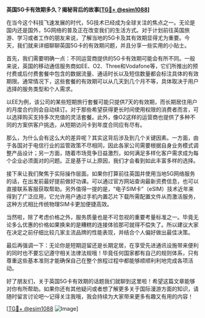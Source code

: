 **英国5G卡有效期多久？揭秘背后的故事[[TG💪+ @esim1088](https://t.me/s/esim1088)]**

在当今这个科技飞速发展的时代，5G技术已经成为全球关注的焦点之一。无论是国内还是国外，5G网络的普及正在改变我们的生活方式。对于计划前往英国旅游、学习或者工作的朋友来说，了解当地的5G卡及其有效期显得尤为重要。今天，我们就来详细聊聊英国5G卡的有效期问题，并且分享一些实用的小贴士。

首先，我们需要明确一点：不同运营商提供的5G卡有效期可能会有所不同。一般来说，英国的移动通信服务商如EE、O2、Three和Vodafone等，它们所推出的预付费或后付费套餐中包含的数据流量、通话时长以及短信数量都会标注具体的有效期限。通常情况下，这些套餐的有效期可以从几天到几个月不等，具体取决于用户选择的服务类型和个人需求。

以EE为例，该公司的某些短期旅行套餐可能只提供7天的有效期，而长期居住用户的月度合约则会自动续订。对于那些希望获得更长时间使用权限的消费者而言，可以选择购买支持多次充值的灵活套餐。此外，像O2这样的运营商也提供了多种不同的方案供客户挑选，从短期访问卡到年度合同应有尽有。

那么，为什么会有这么大的差异呢？其实这背后涉及到几个关键因素。一方面，由于各国对于电信行业的监管政策不尽相同，因此各家公司需要根据自身业务模式调整产品设计；另一方面，随着市场竞争日益激烈，如何满足多样化客户需求成为每个企业必须面对的问题。正是基于以上原因，我们才会看到如此丰富多样的选择。

接下来让我们聚焦于实际操作层面。如果你打算前往英国并使用当地5G网络服务的话，在出发前最好提前做好功课。可以通过官方网站查询最新资费信息，也可以直接联系客服获取帮助。另外值得一提的是，“电子SIM卡”（eSIM）技术近年来得到了广泛应用，它允许用户通过手机内置芯片下载所需配置文件从而激活服务，这种方式相比传统物理SIM卡更加便捷高效。

当然啦，除了考虑价格之外，服务质量也是不可忽视的重要考量标准之一。毕竟无论多么优惠的价格如果换来的是糟糕的连接体验那可就得不偿失了。所以建议大家在决定之前仔细比较几家主流品牌的性能表现，并结合个人偏好做出最佳决策。

最后再强调一下：无论你是短期逗留还是长期定居，在享受先进通讯设施带来便利的同时也不要忘记遵守相关法律法规哦！毕竟任何国家都有自己的规则体系，只有尊重这些基本准则才能确保自己在整个旅程过程中都能够顺顺利利地完成各项活动。

好了朋友们，关于英国5G卡有效期的话题我们就聊到这里啦！希望这篇文章能够对你有所帮助。如果你还有其他疑问或者想了解更多关于国际漫游方面的知识，请随时留言讨论吧～记得关注我哦，我会持续为大家带来更多有趣又有用的内容！

[[TG💪+ @esim1088](https://t.me/s/esim1088) ![Image](https://i.postimg.cc/4NQfJmqS/Snipaste-2025-05-13-00-14-12.png)]